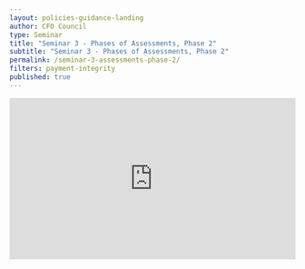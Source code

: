 ```yaml
---
layout: policies-guidance-landing
author: CFO Council
type: Seminar
title: "Seminar 3 - Phases of Assessments, Phase 2"
subtitle: "Seminar 3 - Phases of Assessments, Phase 2"
permalink: /seminar-3-assessments-phase-2/
filters: payment-integrity
published: true
---
```


<div style="padding:56.25% 0 0 0;position:relative;"><iframe src="https://player.vimeo.com/video/559136426?title=0&byline=0&portrait=0" style="position:absolute;top:0;left:0;width:100%;height:100%;" frameborder="0" allow="autoplay; fullscreen; picture-in-picture" allowfullscreen></iframe></div><script src="https://player.vimeo.com/api/player.js"></script>
